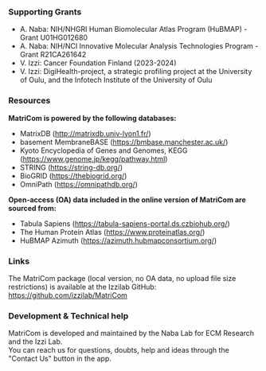 ### Supporting Grants 
* A. Naba: NIH/NHGRI Human Biomolecular Atlas Program (HuBMAP) - Grant U01HG012680
* A. Naba: NIH/NCI Innovative Molecular Analysis Technologies Program - Grant R21CA261642
* V. Izzi: Cancer Foundation Finland (2023-2024)
* V. Izzi: DigiHealth-project, a strategic profiling project at the University of Oulu, and the Infotech Institute of the University of Oulu
 
### Resources 
**MatriCom is powered by the following databases:**

* MatrixDB (http://matrixdb.univ-lyon1.fr/)
* basement MembraneBASE (https://bmbase.manchester.ac.uk/)
* Kyoto Encyclopedia of Genes and Genomes, KEGG (https://www.genome.jp/kegg/pathway.html)
* STRING (https://string-db.org/)
* BioGRID (https://thebiogrid.org/)
* OmniPath (https://omnipathdb.org/)

**Open-access (OA) data included in the online version of MatriCom are sourced from:**

* Tabula Sapiens (https://tabula-sapiens-portal.ds.czbiohub.org/)
* The Human Protein Atlas (https://www.proteinatlas.org/)
* HuBMAP Azimuth (https://azimuth.hubmapconsortium.org/)
 
 
### Links 
The MatriCom package (local version, no OA data, no upload file size restrictions) is available at the Izzilab GitHub: https://github.com/izzilab/MatriCom
 
### Development & Technical help
MatriCom is developed and maintained by the Naba Lab for ECM Research and the Izzi Lab.  
You can reach us for questions, doubts, help and ideas through the "Contact Us" button in the app.

